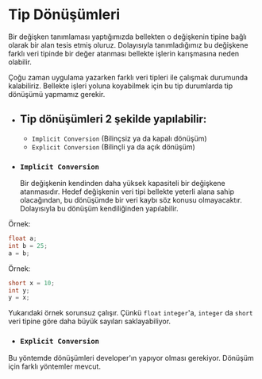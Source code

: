 # **Tip Dönüşümleri**

Bir değişken tanımlaması yaptığımızda bellekten o değişkenin tipine bağlı olarak bir alan tesis etmiş oluruz. Dolayısıyla tanımladığımız bu değişkene farklı veri tipinde bir değer atanması bellekte işlerin karışmasına neden olabilir.

Çoğu zaman uygulama yazarken farklı veri tipleri ile çalışmak durumunda kalabiliriz. Bellekte işleri yoluna koyabilmek için bu tip durumlarda tip dönüşümü yapmamız gerekir.

- ## **Tip dönüşümleri 2 şekilde yapılabilir:**

    - `Implicit Conversion` (Bilinçsiz ya da kapalı dönüşüm)
    - `Explicit Conversion` (Bilinçli ya da açık dönüşüm)

- ### **`Implicit Conversion`**
    Bir değişkenin kendinden daha yüksek kapasiteli bir değişkene atanmasıdır. Hedef değişkenin veri tipi bellekte yeterli alana sahip olacağından, bu dönüşümde bir veri kaybı söz konusu olmayacaktır. Dolayısıyla bu dönüşüm kendiliğinden yapılabilir.

Örnek:
```c#
float a; 
int b = 25; 
a = b;
```
Örnek:
```c#
short x = 10; 
int y; 
y = x;
```
Yukarıdaki örnek sorunsuz çalışır. Çünkü `float` `integer`'a, `integer` da `short` veri tipine göre daha büyük sayıları saklayabiliyor.

- ### **`Explicit Conversion`**
Bu yöntemde dönüşümleri developer'ın yapıyor olması gerekiyor. Dönüşüm için farklı yöntemler mevcut.